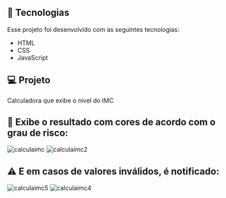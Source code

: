## 🚀 Tecnologias
Esse projeto foi desenvolvido com as seguintes tecnologias:

- HTML
- CSS
- JavaScript

## 💻 Projeto
Calculadora que exibe o nível do IMC

## 📌 Exibe o resultado com cores de acordo com o grau de risco:

![calculaimc](https://github.com/user-attachments/assets/ac6c8ff4-13a1-4715-8627-2acd14bac4e4)
![calculaimc2](https://github.com/user-attachments/assets/94aedb81-3957-46ed-9904-bf67dd7ac4da)

## ⚠️ E em casos de valores inválidos, é notificado:

![calculaimc5](https://github.com/user-attachments/assets/a48fe2ca-380d-42fa-8a4f-03d313d4e7d1)
![calculaimc4](https://github.com/user-attachments/assets/af2eec04-db71-499f-868c-77de8d97f796)
